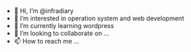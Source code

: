 - 👋 Hi, I’m @infradiary
- 👀 I’m interested in operation system and web development 
- 🌱 I’m currently learning wordpress 
- 💞️ I’m looking to collaborate on ...
- 📫 How to reach me ...

<!---
infradiary/infradiary is a ✨ special ✨ repository because its `README.md` (this file) appears on your GitHub profile.
You can click the Preview link to take a look at your changes.
--->
